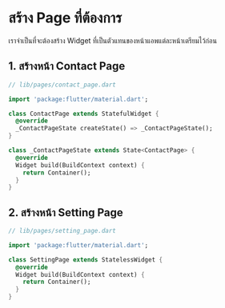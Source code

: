
# สร้าง Page ที่ต้องการ

เราจำเป็นที่จะต้องสร้าง Widget ที่เป็นตัวแทนของหน้าแอพแต่ละหน้าเตรียมไว้ก่อน

## 1. สร้างหน้า Contact Page

```dart
// lib/pages/contact_page.dart

import 'package:flutter/material.dart';

class ContactPage extends StatefulWidget {
  @override
  _ContactPageState createState() => _ContactPageState();
}

class _ContactPageState extends State<ContactPage> {
  @override
  Widget build(BuildContext context) {
    return Container();
  }
}
```


## 2. สร้างหน้า Setting Page 

```dart
// lib/pages/setting_page.dart

import 'package:flutter/material.dart';

class SettingPage extends StatelessWidget {
  @override
  Widget build(BuildContext context) {
    return Container();
  }
}
```